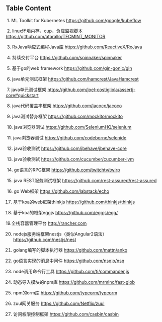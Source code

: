 ## Table Content
  1. ML Toolkit for Kubernetes
  https://github.com/google/kubeflow
  
  2. linux环境内存，cup，负载监视脚本
  https://github.com/atarallo/TECMINT_MONITOR
  
  3. RxJava响应式编程Java库
  https://github.com/ReactiveX/RxJava
  
  4. 持续交付平台
  https://github.com/spinnaker/spinnaker
  
  5. 基于go的web framework
  https://github.com/gin-gonic/gin
  
  6. java单元测试框架
  https://github.com/hamcrest/JavaHamcrest
  
  7. java单元测试框架
  https://github.com/joel-costigliola/assertj-core#quickstart
  
  8. java代码覆盖率框架
  https://github.com/jacoco/jacoco
  
  9. java测试替身框架
  https://github.com/mockito/mockito
  
  10. java浏览器测试
  https://github.com/SeleniumHQ/selenium
  
  11. java浏览器测试
  https://github.com/codeborne/selenide
  
  12. java验收测试
  https://github.com/jbehave/jbehave-core
  
  13. java验收测试
  https://github.com/cucumber/cucumber-jvm
  
  14. go语言的RPC框架
  https://github.com/twitchtv/twirp
  
  15. java REST服务测试框架
  https://github.com/rest-assured/rest-assured
  
  16. go Web框架
  https://github.com/labstack/echo

 17. 基于koa的web框架thinkjs
 https://github.com/thinkjs/thinkjs
 
 18. 基于koa的框架eggjs
 https://github.com/eggjs/egg/

 19.全栈容器管理平台
 http://rancher.com
 
 20. nodejs服务端框架nestjs（类似Angular2语法）
 https://github.com/nestjs/nest
 
 21. golang编写的脚本执行器
 https://github.com/mattn/anko
 
 22. go语言实现的消息中间件
 https://github.com/nsqio/nsq

23. node调用命令行工具
https://github.com/tj/commander.js

24. 动态导入模块的npm库
https://github.com/mrmlnc/fast-glob

25. npm的orm库
https://github.com/typeorm/typeorm

26. zuul网关服务
https://github.com/Netflix/zuul

27. 访问权限控制框架
https://github.com/casbin/casbin
